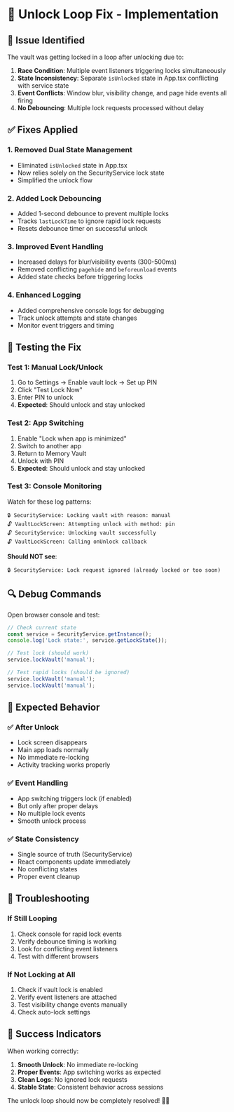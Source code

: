 # 🔧 Unlock Loop Fix - Implementation

## 🚨 **Issue Identified**

The vault was getting locked in a loop after unlocking due to:

1. **Race Condition**: Multiple event listeners triggering locks simultaneously
2. **State Inconsistency**: Separate `isUnlocked` state in App.tsx conflicting with service state
3. **Event Conflicts**: Window blur, visibility change, and page hide events all firing
4. **No Debouncing**: Multiple lock requests processed without delay

## ✅ **Fixes Applied**

### **1. Removed Dual State Management**
- Eliminated `isUnlocked` state in App.tsx
- Now relies solely on the SecurityService lock state
- Simplified the unlock flow

### **2. Added Lock Debouncing**
- Added 1-second debounce to prevent multiple locks
- Tracks `lastLockTime` to ignore rapid lock requests
- Resets debounce timer on successful unlock

### **3. Improved Event Handling**
- Increased delays for blur/visibility events (300-500ms)
- Removed conflicting `pagehide` and `beforeunload` events
- Added state checks before triggering locks

### **4. Enhanced Logging**
- Added comprehensive console logs for debugging
- Track unlock attempts and state changes
- Monitor event triggers and timing

## 🧪 **Testing the Fix**

### **Test 1: Manual Lock/Unlock**
1. Go to Settings → Enable vault lock → Set up PIN
2. Click "Test Lock Now"
3. Enter PIN to unlock
4. **Expected**: Should unlock and stay unlocked

### **Test 2: App Switching**
1. Enable "Lock when app is minimized"
2. Switch to another app
3. Return to Memory Vault
4. Unlock with PIN
5. **Expected**: Should unlock and stay unlocked

### **Test 3: Console Monitoring**
Watch for these log patterns:
```
🔒 SecurityService: Locking vault with reason: manual
🔓 VaultLockScreen: Attempting unlock with method: pin
🔓 SecurityService: Unlocking vault successfully
🔓 VaultLockScreen: Calling onUnlock callback
```

**Should NOT see**:
```
🔒 SecurityService: Lock request ignored (already locked or too soon)
```

## 🔍 **Debug Commands**

Open browser console and test:

```javascript
// Check current state
const service = SecurityService.getInstance();
console.log('Lock state:', service.getLockState());

// Test lock (should work)
service.lockVault('manual');

// Test rapid locks (should be ignored)
service.lockVault('manual');
service.lockVault('manual');
```

## 🎯 **Expected Behavior**

### **✅ After Unlock**
- Lock screen disappears
- Main app loads normally
- No immediate re-locking
- Activity tracking works properly

### **✅ Event Handling**
- App switching triggers lock (if enabled)
- But only after proper delays
- No multiple lock events
- Smooth unlock process

### **✅ State Consistency**
- Single source of truth (SecurityService)
- React components update immediately
- No conflicting states
- Proper event cleanup

## 🚨 **Troubleshooting**

### **If Still Looping**
1. Check console for rapid lock events
2. Verify debounce timing is working
3. Look for conflicting event listeners
4. Test with different browsers

### **If Not Locking at All**
1. Check if vault lock is enabled
2. Verify event listeners are attached
3. Test visibility change events manually
4. Check auto-lock settings

## 🎉 **Success Indicators**

When working correctly:
1. **Smooth Unlock**: No immediate re-locking
2. **Proper Events**: App switching works as expected
3. **Clean Logs**: No ignored lock requests
4. **Stable State**: Consistent behavior across sessions

The unlock loop should now be completely resolved! 🔐✨